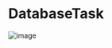 # DatabaseTask
![image](https://github.com/AnnJakubel/DatabaseTask/assets/102805150/0299f52c-3c83-4462-9426-cda08df1c4bf)
